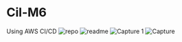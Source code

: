 # Cil-M6
Using AWS CI/CD
![repo](https://github.com/ClementDaniel/Cil-CI-CD/assets/96403532/d5f3e979-abc1-4845-b544-d3e22b44f94a)
![readme](https://github.com/ClementDaniel/Cil-CI-CD/assets/96403532/b6359924-c9f2-466c-9feb-5cd47946e267)
![Capture 1](https://github.com/ClementDaniel/Cil-CI-CD/assets/96403532/22b89af9-f0cb-4e7f-8bb4-25c93ae0ecff)
![Capture](https://github.com/ClementDaniel/Cil-CI-CD/assets/96403532/93d8dcca-6a7f-47cf-9164-0516b7d60495)

